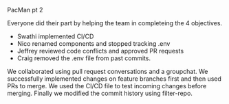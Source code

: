 
PacMan pt 2

Everyone did their part by helping the team in completeing the 4 objectives.  
- Swathi implemented CI/CD
- Nico renamed components and stopped tracking .env
- Jeffrey reviewed code conflicts and approved PR requests
- Craig removed the .env file from past commits. 

We collaborated using pull request conversations and a groupchat.
We successfully implemented changes on feature branches first and
then used PRs to merge. We used the CI/CD file to test incoming changes
before merging. Finally we modified the commit history using filter-repo.
